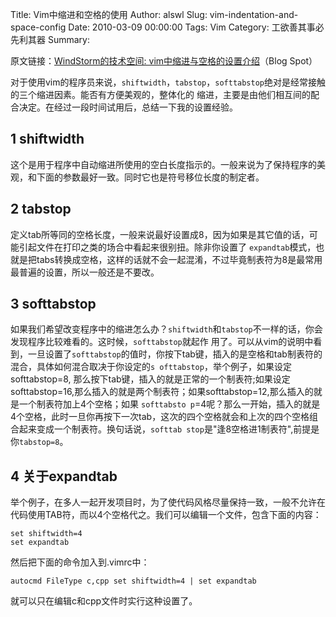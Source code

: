Title: Vim中缩进和空格的使用
Author: alswl
Slug: vim-indentation-and-space-config
Date: 2010-03-09 00:00:00
Tags: Vim
Category: 工欲善其事必先利其器
Summary: 

原文链接：[WindStorm的技术空间: vim中缩进与空格的设置介绍](http://windwithstorm.blogspot.com/)（Blog
Spot）

对于使用vim的程序员来说，`shiftwidth`，`tabstop`，`softtabstop`绝对是经常接触的三个缩进因素。能否有方便美观的，整体化的
缩进，主要是由他们相互间的配合决定。在经过一段时间试用后，总结一下我的设置经验。

## 1 shiftwidth

这个是用于程序中自动缩进所使用的空白长度指示的。一般来说为了保持程序的美观，和下面的参数最好一致。同时它也是符号移位长度的制定者。

## 2 tabstop

定义tab所等同的空格长度，一般来说最好设置成8，因为如果是其它值的话，可能引起文件在打印之类的场合中看起来很别扭。除非你设置了
`expandtab`模式，也就是把tabs转换成空格，这样的话就不会一起混淆，不过毕竟制表符为8是最常用最普遍的设置，所以一般还是不要改。

## 3 softtabstop

如果我们希望改变程序中的缩进怎么办？`shiftwidth`和`tabstop`不一样的话，你会发现程序比较难看的。这时候，`softtabstop`就起作
用了。可以从vim的说明中看到，一旦设置了`softtabstop`的值时，你按下tab键，插入的是空格和tab制表符的混合，具体如何混合取决于你设定的`s
ofttabstop`，举个例子，如果设定softtabstop=8, 那么按下tab键，插入的就是正常的一个制表符;如果设定
softtabstop=16,那么插入的就是两个制表符；如果softtabstop=12,那么插入的就是一个制表符加上4个空格；如果 `softtabsto
p`=4呢？那么一开始，插入的就是4个空格，此时一旦你再按下一次tab，这次的四个空格就会和上次的四个空格组合起来变成一个制表符。换句话说，`softtab
stop`是"逢8空格进1制表符",前提是你`tabstop=8`。

## 4 关于expandtab

举个例子，在多人一起开发项目时，为了使代码风格尽量保持一致，一般不允许在代码使用TAB符，而以4个空格代之。我们可以编辑一个文件，包含下面的内容：

    
    set shiftwidth=4
    set expandtab

然后把下面的命令加入到.vimrc中：

    
    autocmd FileType c,cpp set shiftwidth=4 | set expandtab

就可以只在编辑c和cpp文件时实行这种设置了。

